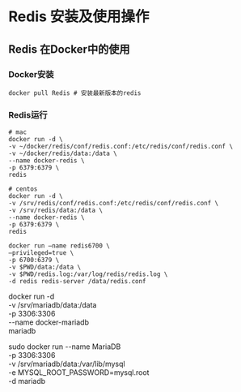 # Redis 安装及使用操作


## Redis 在Docker中的使用

### Docker安装

```
docker pull Redis # 安装最新版本的redis
```

### Redis运行

```
# mac
docker run -d \
-v ~/docker/redis/conf/redis.conf:/etc/redis/conf/redis.conf \
-v ~/docker/redis/data:/data \
--name docker-redis \
-p 6379:6379 \
redis

# centos
docker run -d \
-v /srv/redis/conf/redis.conf:/etc/redis/conf/redis.conf \
-v /srv/redis/data:/data \
--name docker-redis \
-p 6379:6379 \
redis

docker run –name redis6700 \
–privileged=true \
-p 6700:6379 \
-v $PWD/data:/data \
-v $PWD/redis.log:/var/log/redis/redis.log \
-d redis redis-server /data/redis.conf
```

docker run -d \
-v /srv/mariadb/data:/data \
-p 3306:3306 \
--name docker-mariadb \
mariadb


sudo docker run  --name MariaDB \
    -p 3306:3306 \
    -v /srv/mariadb/data:/var/lib/mysql \
    -e MYSQL_ROOT_PASSWORD=mysql.root \
    -d mariadb